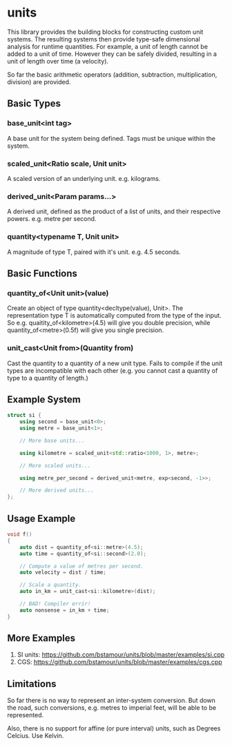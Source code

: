 units
=====

This library provides the building blocks for constructing custom unit systems. The resulting systems then provide
type-safe dimensional analysis for runtime quantities. For example, a unit of length cannot be added to a unit
of time. However they can be safely divided, resulting in a unit of length over time (a velocity).

So far the basic arithmetic operators (addition, subtraction, multiplication, division) are provided.

Basic Types
-----------

### base_unit\<int tag\>

A base unit for the system being defined. Tags must be unique within
the system.

### scaled_unit\<Ratio scale, Unit unit\>

A scaled version of an underlying unit. e.g. kilograms.

### derived_unit<Param params\...>

A derived unit, defined as the product of a list of units, and their
respective powers. e.g. metre per second.

### quantity<typename T, Unit unit>

A magnitude of type T, paired with it's unit. e.g. 4.5 seconds.

Basic Functions
---------------

### quantity_of\<Unit unit\>(value)

Create an object of type quantity\<decltype(value), Unit\>. The representation type T is automatically computed from the
type of the input. So e.g. quaitity_of\<kilometre\>(4.5) will give you double precision, while quantity_of\<metre\>(0.5f) will give you single precision.

### unit_cast\<Unit from\>(Quantity from)

Cast the quantity to a quantity of a new unit type. Fails to compile if the unit types are incompatible with each other (e.g. you cannot cast a quantity of type to a quantity of length.)

Example System
--------------

```C++
struct si {
	using second = base_unit<0>;
	using metre = base_unit<1>;

	// More base units...

	using kilometre = scaled_unit<std::ratio<1000, 1>, metre>;

	// More scaled units...

	using metre_per_second = derived_unit<metre, exp<second, -1>>;

	// More derived units...
};
```

Usage Example
-------------

```C++
void f()
{
	auto dist = quantity_of<si::metre>(4.5);
	auto time = quantity_of<si::second>(2.0);

	// Compute a value of metres per second.
	auto velocity = dist / time;

	// Scale a quantity.
	auto in_km = unit_cast<si::kilometre>(dist);

	// BAD! Compiler errir!
	auto nonsense = in_km + time;
}
```

More Examples
-------------

1. SI units: https://github.com/bstamour/units/blob/master/examples/si.cpp
2. CGS: https://github.com/bstamour/units/blob/master/examples/cgs.cpp

Limitations
-----------

So far there is no way to represent an inter-system conversion. But down the road, such conversions, e.g. metres to imperial feet, will be able to be represented.

Also, there is no support for affine (or pure interval) units, such as Degrees Celcius. Use Kelvin.
